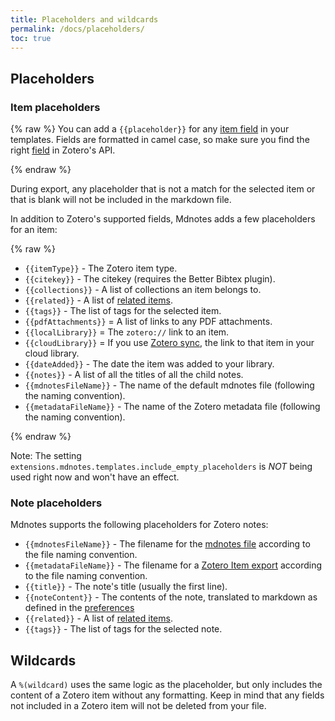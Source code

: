 ```yaml
---
title: Placeholders and wildcards
permalink: /docs/placeholders/
toc: true
---
```


## Placeholders

### Item placeholders

{% raw %}
You can add a `{{placeholder}}` for any [item field](https://www.zotero.org/support/kb/item_types_and_fields) in your templates. Fields are formatted in camel case, so make sure you find the right [field](https://api.zotero.org/itemFields?pprint=1) in Zotero's API.

{% endraw %}

During export, any placeholder that is not a match for the selected item or that is blank will not be included in the markdown file.

In addition to Zotero's supported fields, Mdnotes adds a few placeholders for an item:

{% raw %}

- `{{itemType}}` - The Zotero item type.
- `{{citekey}}` - The citekey (requires the Better Bibtex plugin).
- `{{collections}}` - A list of collections an item belongs to.
- `{{related}}` - A list of [related items](https://www.zotero.org/support/related).
- `{{tags}}` - The list of tags for the selected item.
- `{{pdfAttachments}}` = A list of links to any PDF attachments.
- `{{localLibrary}}` = The `zotero://` link to an item.
- `{{cloudLibrary}}` = If you use [Zotero sync](https://www.zotero.org/support/sync), the link to that item in your cloud library.
- `{{dateAdded}}` - The date the item was added to your library.
- `{{notes}}` - A list of all the titles of all the child notes.
- `{{mdnotesFileName}}` - The name of the default mdnotes file (following the naming convention).
- `{{metadataFileName}}` - The name of the Zotero metadata file (following the naming convention).

{% endraw %}

Note: The setting `extensions.mdnotes.templates.include_empty_placeholders` is *NOT* being used right now and won't have an effect.

### Note placeholders

Mdnotes supports the following placeholders for Zotero notes:

- `{{mdnotesFileName}}` - The filename for the [mdnotes file](/zotero-mdnotes/docs/configuration/#file-naming-convention) according to the file naming convention.
- `{{metadataFileName}}` - The filename for a [Zotero Item export](/zotero-mdnotes/docs/configuration/#file-naming-convention) according to the file naming convention.
- `{{title}}` - The note's title (usually the first line).
- `{{noteContent}}` - The contents of the note, translated to markdown as defined in the [preferences](/zotero-mdnotes/docs/formatting/#zotero-note-formatting)
- `{{related}}` - A list of [related items](https://www.zotero.org/support/related).
- `{{tags}}` - The list of tags for the selected note.

## Wildcards

A `%(wildcard)` uses the same logic as the placeholder, but only includes the content of a Zotero item without any formatting. Keep in mind that any fields not included in a Zotero item will not be deleted from your file.
